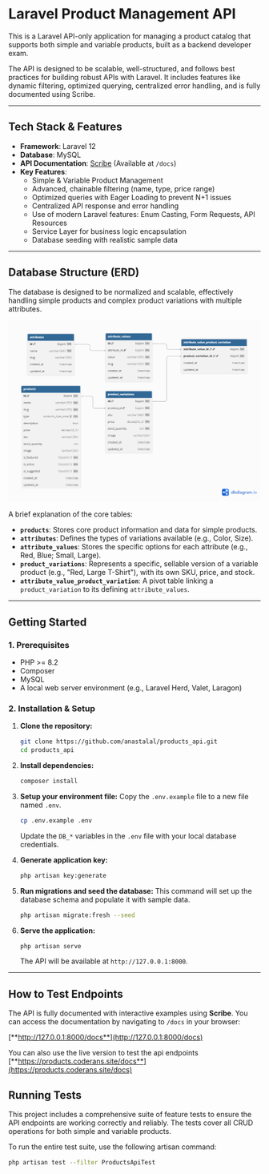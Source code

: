 # Laravel Product Management API

This is a Laravel API-only application for managing a product catalog that supports both simple and variable products, built as a backend developer exam.

The API is designed to be scalable, well-structured, and follows best practices for building robust APIs with Laravel. It includes features like dynamic filtering, optimized querying, centralized error handling, and is fully documented using Scribe.

---

## Tech Stack & Features

- **Framework**: Laravel 12
- **Database**: MySQL
- **API Documentation**: [Scribe](https://scribe.knuckles.wtf/laravel) (Available at `/docs`)
- **Key Features**:
  - Simple & Variable Product Management
  - Advanced, chainable filtering (name, type, price range)
  - Optimized queries with Eager Loading to prevent N+1 issues
  - Centralized API response and error handling
  - Use of modern Laravel features: Enum Casting, Form Requests, API Resources
  - Service Layer for business logic encapsulation
  - Database seeding with realistic sample data

---

## Database Structure (ERD)

The database is designed to be normalized and scalable, effectively handling simple products and complex product variations with multiple attributes.


![Database ERD](erd.png)

A brief explanation of the core tables:
- **`products`**: Stores core product information and data for simple products.
- **`attributes`**: Defines the types of variations available (e.g., Color, Size).
- **`attribute_values`**: Stores the specific options for each attribute (e.g., Red, Blue; Small, Large).
- **`product_variations`**: Represents a specific, sellable version of a variable product (e.g., "Red, Large T-Shirt"), with its own SKU, price, and stock.
- **`attribute_value_product_variation`**: A pivot table linking a `product_variation` to its defining `attribute_values`.


---

## Getting Started

### 1. Prerequisites
- PHP >= 8.2
- Composer
- MySQL
- A local web server environment (e.g., Laravel Herd, Valet, Laragon)

### 2. Installation & Setup

1.  **Clone the repository:**
    ```bash
    git clone https://github.com/anastalal/products_api.git
    cd products_api
    ```

2.  **Install dependencies:**
    ```bash
    composer install
    ```

3.  **Setup your environment file:**
    Copy the `.env.example` file to a new file named `.env`.
    ```bash
    cp .env.example .env
    ```
    Update the `DB_*` variables in the `.env` file with your local database credentials.

4.  **Generate application key:**
    ```bash
    php artisan key:generate
    ```

5.  **Run migrations and seed the database:**
    This command will set up the database schema and populate it with sample data.
    ```bash
    php artisan migrate:fresh --seed
    ```

6.  **Serve the application:**
    ```bash
    php artisan serve
    ```
    The API will be available at `http://127.0.0.1:8000`.

---

## How to Test Endpoints

The API is fully documented with interactive examples using **Scribe**. You can access the documentation by navigating to `/docs` in your browser:

[**http://127.0.0.1:8000/docs**](http://127.0.0.1:8000/docs)
 

You can also use the live version to test the api endpoints 
[**https://products.coderans.site/docs**](https://products.coderans.site/docs)

## Running Tests

This project includes a comprehensive suite of feature tests to ensure the API endpoints are working correctly and reliably. The tests cover all CRUD operations for both simple and variable products.

To run the entire test suite, use the following artisan command:

```bash
php artisan test --filter ProductsApiTest
```
